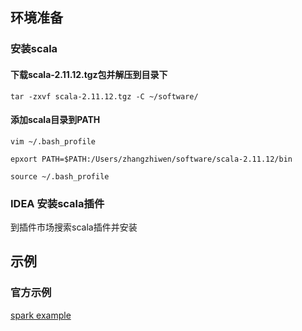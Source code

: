 ## 环境准备
### 安装scala
#### 下载scala-2.11.12.tgz包并解压到目录下
```shell script
tar -zxvf scala-2.11.12.tgz -C ~/software/
```
#### 添加scala目录到PATH
```shell script
vim ~/.bash_profile

epxort PATH=$PATH:/Users/zhangzhiwen/software/scala-2.11.12/bin

source ~/.bash_profile
```

### IDEA 安装scala插件
到插件市场搜索scala插件并安装


## 示例
### 官方示例
[spark example](https://github.com/apache/spark/tree/v2.4.5/examples/src/main/scala/org/apache/spark/examples)
